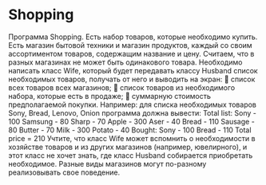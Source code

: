 # Shopping
Программа Shopping.
Есть набор товаров, которые необходимо купить.
Есть магазин бытовой техники и магазин продуктов, каждый со своим ассортиментом
товаров, содержащим название и цену. Считаем, что в разных магазинах не может быть
одинакового товара.
Необходимо написать класс Wife, который будет передавать классу Husband список
необходимых товаров, получать от него и выводить на экран:
 список всех товаров всех магазинов;
 список товаров из необходимого набора, которые есть в продаже;
 суммарную стоимость предполагаемой покупки.
Например: для списка необходимых товаров Sony, Bread, Lenovo, Onion программа
должна вывести:
Total list:
Sony - 100
Samsung - 80
Sharp - 70
Apple - 300
Aser - 40
Bread - 110
Sausage - 80
Butter - 70 
Milk - 300
Potato - 40
Bought:
Sony - 100
Bread - 110
Total price = 210
Учтите, что класс Wife может вспомнить о необходимости в хозяйстве товаров и из
других магазинов (например, ювелирного), и этот класс не хочет знать, где класс Husband
собирается приобретать необходимое. Разные виды магазинов могут по-разному
реализовывать свое поведение.
